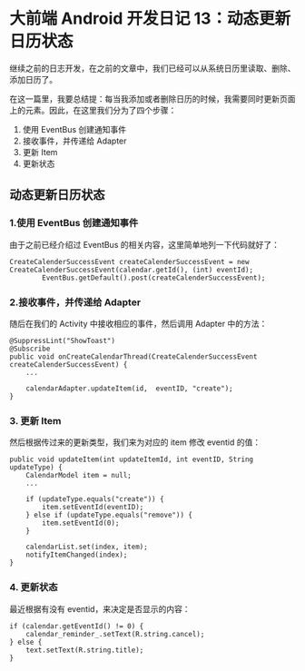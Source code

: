大前端 Android 开发日记 13：动态更新日历状态
===

继续之前的日志开发，在之前的文章中，我们已经可以从系统日历里读取、删除、添加日历了。

在这一篇里，我要总结提：每当我添加或者删除日历的时候，我需要同时更新页面上的元素。因此，在这里我们分为了四个步骤：

 1. 使用 EventBus 创建通知事件
 2. 接收事件，并传递给 Adapter
 3. 更新 Item
 4. 更新状态

动态更新日历状态
---

### 1.使用 EventBus 创建通知事件


由于之前已经介绍过 EventBus 的相关内容，这里简单地列一下代码就好了：

```
CreateCalenderSuccessEvent createCalenderSuccessEvent = new CreateCalenderSuccessEvent(calendar.getId(), (int) eventId);
        EventBus.getDefault().post(createCalenderSuccessEvent);
```

### 2.接收事件，并传递给 Adapter

随后在我们的 Activity 中接收相应的事件，然后调用 Adapter 中的方法：

```
@SuppressLint("ShowToast")
@Subscribe
public void onCreateCalendarThread(CreateCalenderSuccessEvent createCalenderSuccessEvent) {
    ...

    calendarAdapter.updateItem(id,  eventID, "create");
}
```

### 3. 更新 Item

然后根据传过来的更新类型，我们来为对应的 item 修改 eventid 的值：

```
public void updateItem(int updateItemId, int eventID, String updateType) {
    CalendarModel item = null;
    ...

    if (updateType.equals("create")) {
        item.setEventId(eventID);
    } else if (updateType.equals("remove")) {
        item.setEventId(0);
    }

    calendarList.set(index, item);
    notifyItemChanged(index);
}
```

### 4. 更新状态

最近根据有没有 eventid，来决定是否显示的内容：

```
if (calendar.getEventId() != 0) {
    calendar_reminder_.setText(R.string.cancel);
} else {
    text.setText(R.string.title);
}
```
